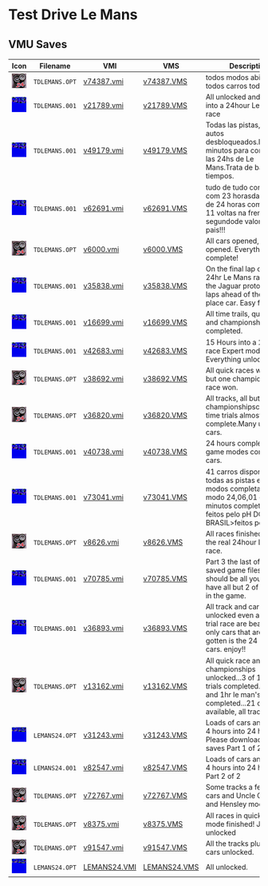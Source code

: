 # Test Drive Le Mans

## VMU Saves

| Icon | Filename | VMI | VMS | Description |
|------|----------|-----|-----|-------------|
| ![Test Drive Le Mans](../icons/TDLEMANS.OPT.GIF) | `TDLEMANS.OPT` | [v74387.vmi](v74387.vmi) | [v74387.VMS](v74387.VMS) | todos modos abilitados todos carros todas fases  |
| ![Test Drive Le Mans](../icons/TDLEMANS.001.GIF) | `TDLEMANS.001` | [v21789.vmi](v21789.vmi) | [v21789.VMS](v21789.VMS) | All unlocked and 20 hours into a 24hour LeMans race  |
| ![Test Drive Le Mans](../icons/TDLEMANS.001.GIF) | `TDLEMANS.001` | [v49179.vmi](v49179.vmi) | [v49179.VMS](v49179.VMS) | Todas las pistas, todos los autos desbloqueados.Faltan 5 minutos para completar las 24hs de Le Mans.Trata de batir los tiempos.  |
| ![Test Drive Le Mans](../icons/TDLEMANS.001.GIF) | `TDLEMANS.001` | [v62691.vmi](v62691.vmi) | [v62691.VMS](v62691.VMS) | tudo de tudo completo. com 23 horasda corrida de 24 horas completo,e 11 voltas na frente do segundode valor a seu pais!!!  |
| ![Test Drive Le Mans](../icons/TDLEMANS.OPT.GIF) | `TDLEMANS.OPT` | [v6000.vmi](v6000.vmi) | [v6000.VMS](v6000.VMS) | All cars opened, all tracks opened. Everything complete!  |
| ![Test Drive Le Mans](../icons/TDLEMANS.001.GIF) | `TDLEMANS.001` | [v35838.vmi](v35838.vmi) | [v35838.VMS](v35838.VMS) | On the final lap of the 24hr Le Mans race using the Jaguar prototype. 3 laps ahead of the 2nd place car. Easy finish!  |
| ![Test Drive Le Mans](../icons/TDLEMANS.001.GIF) | `TDLEMANS.001` | [v16699.vmi](v16699.vmi) | [v16699.VMS](v16699.VMS) | All time trails, quickraces, and championships completed.  |
| ![Test Drive Le Mans](../icons/TDLEMANS.001.GIF) | `TDLEMANS.001` | [v42683.vmi](v42683.vmi) | [v42683.VMS](v42683.VMS) | 15 Hours into a 24hour race Expert mode. Everything unlocked.  |
| ![Test Drive Le Mans](../icons/TDLEMANS.OPT.GIF) | `TDLEMANS.OPT` | [v38692.vmi](v38692.vmi) | [v38692.VMS](v38692.VMS) | All quick races won, all but one championship race won.   |
| ![Test Drive Le Mans](../icons/TDLEMANS.OPT.GIF) | `TDLEMANS.OPT` | [v36820.vmi](v36820.vmi) | [v36820.VMS](v36820.VMS) | All tracks, all but two championshipscompleted, time trials almost complete.Many unlocked cars.  |
| ![Test Drive Le Mans](../icons/TDLEMANS.001.GIF) | `TDLEMANS.001` | [v40738.vmi](v40738.vmi) | [v40738.VMS](v40738.VMS) | 24 hours complete. All game modes complete, all cars.  |
| ![Test Drive Le Mans](../icons/TDLEMANS.001.GIF) | `TDLEMANS.001` | [v73041.vmi](v73041.vmi) | [v73041.VMS](v73041.VMS) | 41 carros disponiveis, todas as pistas e todos os modos completados modo 24,06,01 e 10 minutos completados, feitos pelo pH DO BRASIL>feitos pe.  |
| ![Test Drive Le Mans](../icons/TDLEMANS.OPT.GIF) | `TDLEMANS.OPT` | [v8626.vmi](v8626.vmi) | [v8626.VMS](v8626.VMS) | All races finished eccept the real 24hour Le mans race.   |
| ![Test Drive Le Mans](../icons/TDLEMANS.001.GIF) | `TDLEMANS.001` | [v70785.vmi](v70785.vmi) | [v70785.VMS](v70785.VMS) | Part 3 the last of the saved game files. This should be all you need to have all but 2 of the cars in the game.   |
| ![Test Drive Le Mans](../icons/TDLEMANS.001.GIF) | `TDLEMANS.001` | [v36893.vmi](v36893.vmi) | [v36893.VMS](v36893.VMS) | All track and cars unlocked even all the time trial race are beaten, The only cars that aren't gotten is the 24 hour race cars.  enjoy!!  |
| ![Test Drive Le Mans](../icons/TDLEMANS.OPT.GIF) | `TDLEMANS.OPT` | [v13162.vmi](v13162.vmi) | [v13162.VMS](v13162.VMS) | All quick race and championships unlocked...3 of 10 time trials completed...10min and 1hr le man's completed...21 cars available, all tracks...  |
| ![Test Drive Le Mans](../icons/LEMANS24.OPT.GIF) | `LEMANS24.OPT` | [v31243.vmi](v31243.vmi) | [v31243.VMS](v31243.VMS) | Loads of cars and tracks 4 hours into 24 hour race Please download both saves Part 1 of 2  |
| ![Test Drive Le Mans](../icons/LEMANS24.001.GIF) | `LEMANS24.001` | [v82547.vmi](v82547.vmi) | [v82547.VMS](v82547.VMS) | Loads of cars and tracks. 4 hours into 24 hour race. Part 2 of 2  |
| ![Test Drive Le Mans](../icons/TDLEMANS.OPT.GIF) | `TDLEMANS.OPT` | [v72767.vmi](v72767.vmi) | [v72767.VMS](v72767.VMS) | Some tracks a few extra cars and Uncle Chuckie and Hensley modes.  |
| ![Test Drive Le Mans](../icons/TDLEMANS.OPT.GIF) | `TDLEMANS.OPT` | [v8375.vmi](v8375.vmi) | [v8375.VMS](v8375.VMS) | All races in quick race mode finished! Jaguar unlocked  |
| ![Test Drive Le Mans](../icons/TDLEMANS.OPT.GIF) | `TDLEMANS.OPT` | [v91547.vmi](v91547.vmi) | [v91547.VMS](v91547.VMS) | All the tracks plus several cars unlocked.  |
| ![Test Drive Le Mans](../icons/LEMANS24.OPT.GIF) | `LEMANS24.OPT` | [LEMANS24.VMI](LEMANS24.VMI) | [LEMANS24.VMS](LEMANS24.VMS) | All unlocked. |
